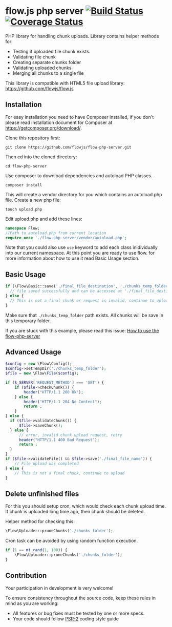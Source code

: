 flow.js php server [![Build Status](https://travis-ci.org/flowjs/flow-php-server.png?branch=master)](https://travis-ci.org/flowjs/flow-php-server) [![Coverage Status](https://coveralls.io/repos/flowjs/flow-php-server/badge.png?branch=master)](https://coveralls.io/r/flowjs/flow-php-server?branch=master)
=======================

PHP library for handling chunk uploads. Library contains helper methods for:
 * Testing if uploaded file chunk exists.
 * Validating file chunk
 * Creating separate chunks folder
 * Validating uploaded chunks
 * Merging all chunks to a single file

This library is compatible with HTML5 file upload library: https://github.com/flowjs/flow.js

Installation
--------------
For easy installation you need to have Composer installed, if you don't please read installation document for Composer at https://getcomposer.org/download/.

Clone this repository first:
```
git clone https://github.com/flowjs/flow-php-server.git
```
Then cd into the cloned directory:
```
cd flow-php-server
```
Use composer to download dependencies and autoload PHP classes.
```
composer install
```
This will create a vendor directory for you which contains an autoload.php file. Create a new php file:
```
touch upload.php
```
Edit upload.php and add these lines:
```php
namespace Flow;
//Path to autoload.php from current location 
require_once './flow-php-server/vendor/autoload.php';
```
Note that you could also use ```use``` keyword to add each class inidividually into our current namespace. At this point you are ready to use flow. for more information about how to use it read Basic Usage section. 

Basic Usage
--------------
```php
if (\Flow\Basic::save('./final_file_destination', './chunks_temp_folder')) {
  // file saved successfully and can be accessed at './final_file_destination'
} else {
  // This is not a final chunk or request is invalid, continue to upload.
}
```
Make sure that `./chunks_temp_folder` path exists. All chunks will be save in this temporary folder.

If you are stuck with this example, please read this issue: [How to use the flow-php-server](https://github.com/flowjs/flow-php-server/issues/3#issuecomment-46979467)

Advanced Usage
--------------

```php
$config = new \Flow\Config();
$config->setTempDir('./chunks_temp_folder');
$file = new \Flow\File($config);

if ($_SERVER['REQUEST_METHOD'] === 'GET') {
    if ($file->checkChunk()) {
        header("HTTP/1.1 200 Ok");
    } else {
        header("HTTP/1.1 204 No Content");
        return ;
    }
} else {
  if ($file->validateChunk()) {
      $file->saveChunk();
  } else {
      // error, invalid chunk upload request, retry
      header("HTTP/1.1 400 Bad Request");
      return ;
  }
}
if ($file->validateFile() && $file->save('./final_file_name')) {
    // File upload was completed
} else {
    // This is not a final chunk, continue to upload
}
```

Delete unfinished files
-----------------------

For this you should setup cron, which would check each chunk upload time.
If chunk is uploaded long time ago, then chunk should be deleted.

Helper method for checking this:
```php
\Flow\Uploader::pruneChunks('./chunks_folder');
```

Cron task can be avoided by using random function execution.
```php
if (1 == mt_rand(1, 100)) {
    \Flow\Uploader::pruneChunks('./chunks_folder');
}
```

Contribution
------------

Your participation in development is very welcome!

To ensure consistency throughout the source code, keep these rules in mind as you are working:
 * All features or bug fixes must be tested by one or more specs.
 * Your code should follow [PSR-2](https://github.com/php-fig/fig-standards/blob/master/accepted/PSR-2-coding-style-guide.md) coding style guide
